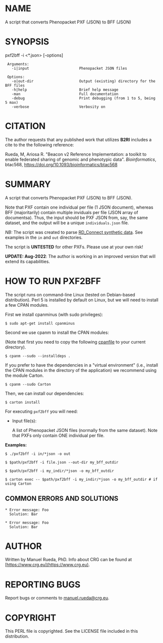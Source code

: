 # NAME

A script that converts Phenopacket PXF (JSON) to BFF (JSON)

# SYNOPSIS

pxf2bff -i <\*.json> \[-options\]

     Arguments:                       
       -i|input                       Phenopacket JSON files

     Options:
       -o|out-dir                     Output (existing) directory for the BFF files
       -h|help                        Brief help message
       -man                           Full documentation
       -debug                         Print debugging (from 1 to 5, being 5 max)
       -verbose                       Verbosity on
     

# CITATION

The author requests that any published work that utilizes **B2RI** includes a cite to the the following reference:

Rueda, M, Ariosa R. "Beacon v2 Reference Implementation: a toolkit to enable federated sharing of genomic and phenotypic data". _Bioinformatics_, btac568, https://doi.org/10.1093/bioinformatics/btac568

# SUMMARY

A script that converts Phenopacket PXF (JSON) to BFF (JSON).

Note that PXF contain one individual per file (1 JSON document), whereas BFF (majoritarily) contain multiple inviduals per file (JSON array of documentsa). Thus, the input should be PXF JSON from, say, the same dataset, and the output will be a unique `individuals.json` file.

_NB:_ The script was created to parse [RD\_Connect synthetic data](https://ega-archive.org/datasets/EGAD00001008392). See examples in the `in` and `out` directories. 

The script is **UNTESTED** for other PXFs. Please use at your own risk!

**UPDATE: Aug-2022**: The author is working in an improved version that will extend its capabilities.

# HOW TO RUN PXF2BFF

The script runs on command-line Linux (tested on Debian-based distribution). Perl 5 is installed by default on Linux,
but we will need to install a few CPAN modules.

First we install cpanminus (with sudo privileges):

    $ sudo apt-get install cpanminus

Second we use cpanm to install the CPAN modules:

(Note that first you need to copy the following [cpanfile](https://raw.githubusercontent.com/EGA-archive/beacon2-ri-tools/main/cpanfile) to your current directory).

    $ cpanm --sudo --installdeps .

If you prefer to have the dependencies in a "virtual environment" (i.e., install the CPAN modules in the directory of the application) we recommend using the module Carton.

    $ cpanm --sudo Carton

Then, we can install our dependencies:

    $ carton install

For executing `pxf2bff` you will need:

- Input file(s):

    A list of Phenopacket JSON files (normally from the same dataset). Note that PXFs only contain ONE individual per file.

**Examples:**

    $ ./pxf2bff -i in/*json -o out

    $ $path/pxf2bff -i file.json --out-dir my_bff_outdir

    $ $path/pxf2bff -i my_indir/*json -o my_bff_outdir 

    $ carton exec -- $path/pxf2bff -i my_indir/*json -o my_bff_outdir # if using Carton

## COMMON ERRORS AND SOLUTIONS

    * Error message: Foo
      Solution: Bar

    * Error message: Foo
      Solution: Bar

# AUTHOR 

Written by Manuel Rueda, PhD. Info about CRG can be found at [https://www.crg.eu](https://www.crg.eu).

# REPORTING BUGS

Report bugs or comments to <manuel.rueda@crg.eu>.

# COPYRIGHT

This PERL file is copyrighted. See the LICENSE file included in this distribution.
